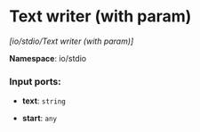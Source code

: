 # Text writer (with param)

_[io/stdio/Text writer (with param)]_

__Namespace__: io/stdio

### Input ports:

* __text__: ` string `


* __start__: ` any `

